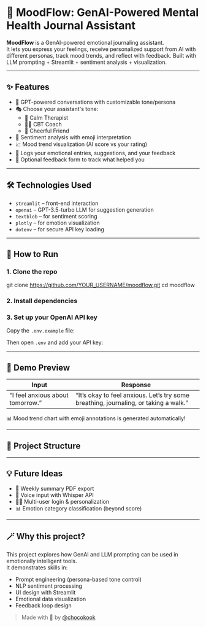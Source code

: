 # 🌿 MoodFlow: GenAI-Powered Mental Health Journal Assistant

**MoodFlow** is a GenAI-powered emotional journaling assistant.  
It lets you express your feelings, receive personalized support from AI with different personas, track mood trends, and reflect with feedback. Built with LLM prompting + Streamlit + sentiment analysis + visualization.

---

## ✨ Features

- 🤖 GPT-powered conversations with customizable tone/persona
- 🎭 Choose your assistant's tone:
  - 🧘 Calm Therapist
  - 🧑‍🏫 CBT Coach
  - 🤗 Cheerful Friend
- 🧠 Sentiment analysis with emoji interpretation
- 📈 Mood trend visualization (AI score vs your rating)
- 📝 Logs your emotional entries, suggestions, and your feedback
- 💬 Optional feedback form to track what helped you

---

## 🛠 Technologies Used

- `streamlit` – front-end interaction
- `openai` – GPT-3.5-turbo LLM for suggestion generation
- `textblob` – for sentiment scoring
- `plotly` – for emotion visualization
- `dotenv` – for secure API key loading

---

## 🚀 How to Run

### 1. Clone the repo
git clone https://github.com/YOUR_USERNAME/moodflow.git cd moodflow


### 2. Install dependencies

### 3. Set up your OpenAI API key

Copy the `.env.example` file:


Then open `.env` and add your API key:


---

## 📸 Demo Preview

| Input | Response |
|-------|----------|
| “I feel anxious about tomorrow.” | “It’s okay to feel anxious. Let’s try some breathing, journaling, or taking a walk.” |

📊 Mood trend chart with emoji annotations is generated automatically!

---

## 📁 Project Structure


---

## 💡 Future Ideas

- 🧾 Weekly summary PDF export
- 🎤 Voice input with Whisper API
- 🧑‍💻 Multi-user login & personalization
- 📊 Emotion category classification (beyond score)

---

## 🪄 Why this project?

This project explores how GenAI and LLM prompting can be used in emotionally intelligent tools.  
It demonstrates skills in:
- Prompt engineering (persona-based tone control)
- NLP sentiment processing
- UI design with Streamlit
- Emotional data visualization
- Feedback loop design

> Made with 💙 by [@chocokook](https://github.com/chocokook)




